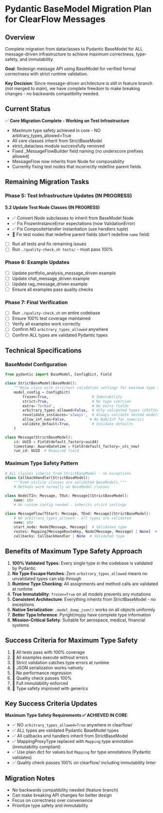 # Pydantic BaseModel Migration Plan for ClearFlow Messages

## Overview

Complete migration from dataclasses to Pydantic BaseModel for ALL message-driven infrastructure to achieve maximum correctness, type-safety, and immutability.

**Goal**: Redesign message API using BaseModel for verified formal correctness with strict runtime validation.

**Key Decision**: Since message-driven architecture is still in feature branch (not merged to main), we have complete freedom to make breaking changes - no backwards compatibility needed.

## Current Status

✅ **Core Migration Complete - Working on Test Infrastructure**
- Maximum type safety achieved in core - NO arbitrary_types_allowed=True
- All core classes inherit from StrictBaseModel
- strict_dataclass module successfully removed
- Fixed _MessageFlowBuilder field naming (no underscore prefixes allowed)
- MessageFlow now inherits from Node for composability
- Currently fixing test nodes that incorrectly redefine parent fields

## Remaining Migration Tasks

### Phase 5: Test Infrastructure Updates (IN PROGRESS)

#### 5.2 Update Test Node Classes (IN PROGRESS)

- ✅ Convert Node subclasses to inherit from BaseModel Node
- ✅ Fix FrozenInstanceError expectations (now ValidationError)
- ✅ Fix CompositeHandler instantiation (use handlers tuple)
- 🔧 Fix test nodes that redefine parent fields (don't redefine `name` field)
- [ ] Run all tests and fix remaining issues
- [ ] Run `./quality-check.sh tests/` - must pass 100%

### Phase 6: Example Updates

- [ ] Update portfolio_analysis_message_driven example
- [ ] Update chat_message_driven example
- [ ] Update rag_message_driven example
- [ ] Ensure all examples pass quality checks

### Phase 7: Final Verification

- [ ] Run `./quality-check.sh` on entire codebase
- [ ] Ensure 100% test coverage maintained
- [ ] Verify all examples work correctly
- [ ] Confirm NO `arbitrary_types_allowed` anywhere
- [ ] Confirm ALL types are validated Pydantic types

## Technical Specifications

### BaseModel Configuration

```python
from pydantic import BaseModel, ConfigDict, Field

class StrictBaseModel(BaseModel):
    """Base class with strictest validation settings for maximum type safety."""
    model_config = ConfigDict(
        frozen=True,                    # Immutability
        strict=True,                    # No type coercion
        extra='forbid',                 # No extra fields
        arbitrary_types_allowed=False,  # Only validated types (CRITICAL)
        revalidate_instances='always',  # Always validate nested models
        allow_inf_nan=False,           # No NaN/Inf for numerics
        validate_default=True,          # Validate defaults
    )

class Message(StrictBaseModel):
    id: UUID = Field(default_factory=uuid4)
    timestamp: AwareDatetime = Field(default_factory=_utc_now)
    run_id: UUID  # Required field
```

### Maximum Type Safety Pattern

```python
# ALL classes inherit from StrictBaseModel - no exceptions
class CallbackHandler(StrictBaseModel):
    """Even utility classes are validated BaseModels."""
    # Methods work normally on BaseModel classes

class Node[TIn: Message, TOut: Message](StrictBaseModel):
    name: str
    # No custom config needed - inherits strict settings

class MessageFlow[TStart: Message, TEnd: Message](StrictBaseModel):
    # NO arbitrary_types_allowed - all types are validated
    name: str
    start_node: Node[Message, Message]  # Validated type
    routes: Mapping[MessageRouteKey, Node[Message, Message] | None]  # Mapping for immutability
    callbacks: CallbackHandler | None  # Validated type
```

## Benefits of Maximum Type Safety Approach

1. **100% Validated Types**: Every single type in the codebase is validated by Pydantic
2. **No Type Escape Hatches**: Zero `arbitrary_types_allowed` means no unvalidated types can slip through
3. **Runtime Type Checking**: All assignments and method calls are validated at runtime
4. **True Immutability**: `frozen=True` on all models prevents any mutations
5. **Consistent Architecture**: Everything inherits from StrictBaseModel - no exceptions
6. **Native Serialization**: `.model_dump_json()` works on all objects uniformly
7. **Better Type Inference**: Pyright/mypy have complete type information
8. **Mission-Critical Safety**: Suitable for aerospace, medical, financial systems

## Success Criteria for Maximum Type Safety

1.  All tests pass with 100% coverage
2.  All examples execute without errors
3.  Strict validation catches type errors at runtime
4.  JSON serialization works natively
5.  No performance regression
6.  Quality check passes 100%
7.  Full immutability enforced
8.  Type safety improved with generics

## Key Success Criteria Updates

**Maximum Type Safety Requirements ✅ ACHIEVED IN CORE**:
- ✅ NO `arbitrary_types_allowed=True` anywhere in clearflow/
- ✅ ALL types are validated Pydantic BaseModel types
- ✅ All callbacks and handlers inherit from StrictBaseModel
- ✅ MappingProxyType replaced with `Mapping` type annotation (immutability compliant)
- ✅ Use plain dict for values but `Mapping` for type annotations (Pydantic validates)
- ✅ Quality check passes 100% on clearflow/ including immutability linter

## Migration Notes

- No backwards compatibility needed (feature branch)
- Can make breaking API changes for better design
- Focus on correctness over convenience
- Prioritize type safety and immutability